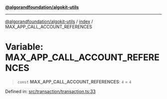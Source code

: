 [**@algorandfoundation/algokit-utils**](../../README.md)

***

[@algorandfoundation/algokit-utils](../../README.md) / [index](../README.md) / MAX\_APP\_CALL\_ACCOUNT\_REFERENCES

# Variable: MAX\_APP\_CALL\_ACCOUNT\_REFERENCES

> `const` **MAX\_APP\_CALL\_ACCOUNT\_REFERENCES**: `4` = `4`

Defined in: [src/transaction/transaction.ts:33](https://github.com/algorandfoundation/algokit-utils-ts/blob/main/src/transaction/transaction.ts#L33)
